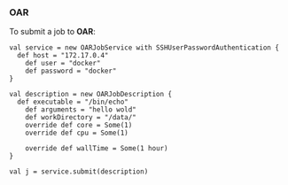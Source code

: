 ### OAR
To submit a job to **OAR**:

    val service = new OARJobService with SSHUserPasswordAuthentication {
      def host = "172.17.0.4"
        def user = "docker"
        def password = "docker"
    }

    val description = new OARJobDescription {
      def executable = "/bin/echo"
        def arguments = "hello wold"
        def workDirectory = "/data/"
        override def core = Some(1)
        override def cpu = Some(1)

        override def wallTime = Some(1 hour)
    }

    val j = service.submit(description)

